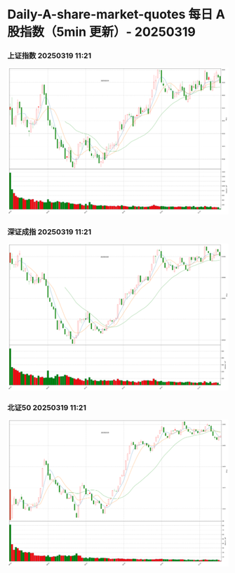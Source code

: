 
# Daily-A-share-market-quotes 每日 A 股指数（5min 更新）- 20250319

### 上证指数 20250319 11:21
![](./fig/2025/3/20250319-sh000001.png)

### 深证成指 20250319 11:21
![](./fig/2025/3/20250319-sz399001.png)

### 北证50 20250319 11:21
![](./fig/2025/3/20250319-bj899050.png)
